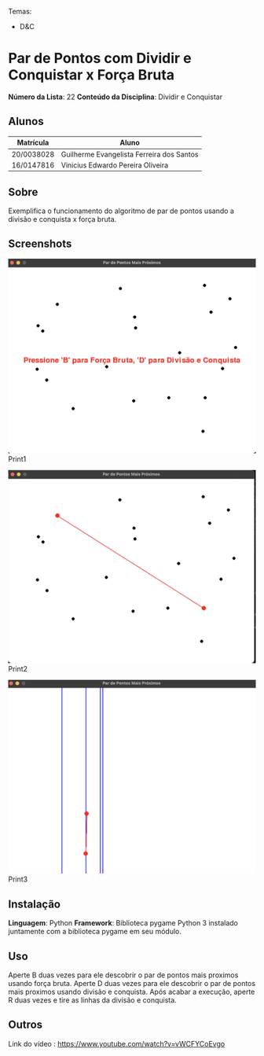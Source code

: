 

Temas:
 - D&C

# Par de Pontos com Dividir e Conquistar x Força Bruta

**Número da Lista**: 22
**Conteúdo da Disciplina**: Dividir e Conquistar

## Alunos
|Matrícula | Aluno |
| -- | -- |
| 20/0038028  |  Guilherme Evangelista Ferreira dos Santos |
| 16/0147816  |  Vinicius Edwardo Pereira Oliveira |

## Sobre 
Exemplifica o funcionamento do algoritmo de par de pontos usando a divisão e conquista x força bruta.

## Screenshots
![](./images/print1.png)
Print1

![](./images/print2.png)
Print2

![](./images/print3.png)
Print3

## Instalação 
**Linguagem**: Python
**Framework**: Biblioteca pygame
Python 3 instalado juntamente com a biblioteca pygame em seu módulo.

## Uso 
Aperte B duas vezes para ele descobrir o par de pontos mais proximos usando força bruta.
Aperte D duas vezes para ele descobrir o par de pontos mais proximos usando divisão e conquista.
Após acabar a execução, aperte R duas vezes e tire as linhas da divisão e conquista.

## Outros 
Link do vídeo : https://www.youtube.com/watch?v=vWCFYCoEvgo
